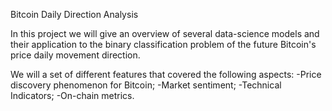 Bitcoin Daily Direction Analysis

In this project we will give an overview of several data-science models and their application to the binary classification problem of the future Bitcoin's price daily movement direction.

We will a set of different features that covered the following aspects:
-Price discovery phenomenon for Bitcoin;
-Market sentiment;
-Technical Indicators;
-On-chain metrics.
